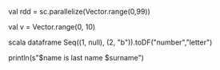 
val rdd = sc.parallelize(Vector.range(0,99))

val v = Vector.range(0, 10)


scala dataframe
Seq((1, null), (2, "b")).toDF("number","letter")

println(s"$name is last name $surname")
